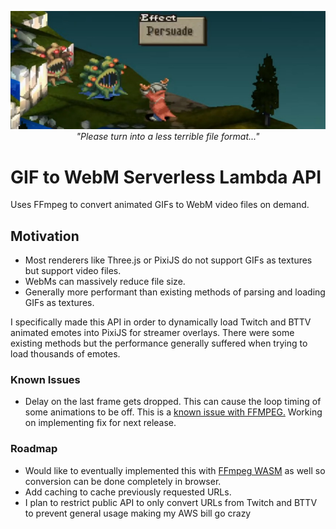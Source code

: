 <p align="center">
    <img src=".github/pls.jpg">
    <br>
    <i>"Please turn into a less terrible file format..."</i>
</p>

# GIF to WebM Serverless Lambda API

Uses FFmpeg to convert animated GIFs to WebM video files on demand.

## Motivation

- Most renderers like Three.js or PixiJS do not support GIFs as textures but support video files.
- WebMs can massively reduce file size.
- Generally more performant than existing methods of parsing and loading GIFs as textures.

[//]: # (TODO: insert gif webm comparison)

I specifically made this API in order to dynamically load Twitch and BTTV animated emotes into PixiJS for streamer
overlays. There were some existing methods but the performance generally suffered when trying to load thousands of
emotes.

### Known Issues

- Delay on the last frame gets dropped. This can cause the loop timing of some animations to be off. This is
  a [known issue with FFMPEG.](https://trac.ffmpeg.org/ticket/6294#comment:6) Working on implementing fix for next
  release.

### Roadmap

- Would like to eventually implemented this with [FFmpeg WASM](https://github.com/ffmpegwasm/ffmpeg.wasm) as well so
  conversion can be done completely in browser.
- Add caching to cache previously requested URLs.
- I plan to restrict public API to only convert URLs from Twitch and BTTV to prevent general usage making my AWS 
  bill go crazy